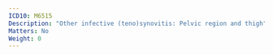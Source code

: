 ```yaml
---
ICD10: M6515
Description: "Other infective (teno)synovitis: Pelvic region and thigh"
Matters: No
Weight: 0
---
```


